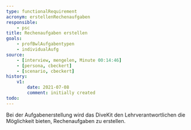 ```yaml
---
type: functionalRequirement
acronym: erstellenRechenaufgaben
responsible: 
    - psc
title: Rechenaufgaben erstellen
goals: 
    - profBwlAufgabentypen
    - individualAufg
source:
    - [interview, mengelen, Minute 00:14:46]
    - [persona, cbeckert]
    - [scenario, cbeckert]
history:
    v1:
        date: 2021-07-08
        comment: initially created
todo: 
---
```


Bei der Aufgabenerstellung wird das DiveKit den Lehrverantwortlichen die Möglichkeit bieten, Rechenaufgaben zu erstellen.
